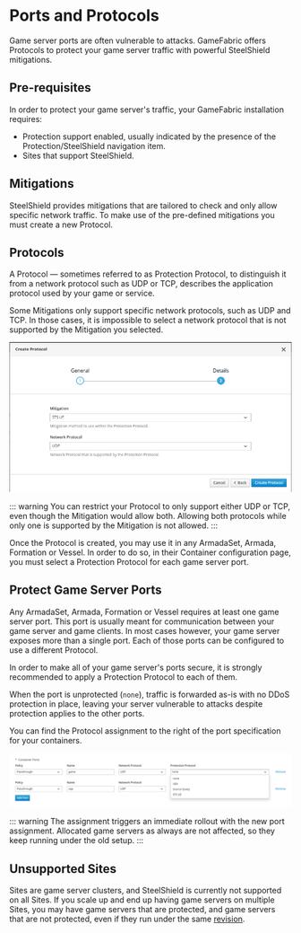 # Ports and Protocols

Game server ports are often vulnerable to attacks.
GameFabric offers Protocols to protect your game server traffic with powerful SteelShield mitigations.

## Pre-requisites

In order to protect your game server's traffic, your GameFabric installation requires:

- Protection support enabled, usually indicated by the presence of the Protection/SteelShield navigation item.
- Sites that support SteelShield.

## Mitigations

SteelShield provides mitigations that are tailored to check and only allow specific network traffic.
To make use of the pre-defined mitigations you must create a new Protocol.

## Protocols

A Protocol — sometimes referred to as Protection Protocol,
to distinguish it from a network protocol such as UDP or TCP,
describes the application protocol used by your game or service.

Some Mitigations only support specific network protocols, such as UDP and TCP.
In those cases, it is impossible to select a network protocol that is not supported by the Mitigation you selected.

![create-protocol.png](images/create-protocol.png)

::: warning
You can restrict your Protocol to only support either UDP or TCP, even though the Mitigation would allow both.
Allowing both protocols while only one is supported by the Mitigation is not allowed.
:::

Once the Protocol is created, you may use it in any ArmadaSet, Armada, Formation or Vessel.
In order to do so, in their Container configuration page, you must select a Protection Protocol for each game server port.

## Protect Game Server Ports

Any ArmadaSet, Armada, Formation or Vessel requires at least one game server port.
This port is usually meant for communication between your game server and game clients.
In most cases however, your game server exposes more than a single port.
Each of those ports can be configured to use a different Protocol.

In order to make all of your game server's ports secure, it is strongly recommended to apply a Protection Protocol to each of them.

When the port is unprotected (`none`), traffic is forwarded as-is with no DDoS protection in place,
leaving your server vulnerable to attacks despite protection applies to the other ports.

You can find the Protocol assignment to the right of the port specification for your containers.

![game-server-ports.png](images/game-server-ports.png)

::: warning
The assignment triggers an immediate rollout with the new port assignment.
Allocated game servers as always are not affected, so they keep running under the old setup.
:::

## Unsupported Sites

Sites are game server clusters, and SteelShield is currently not supported on all Sites.
If you scale up and end up having game servers on multiple Sites, you may have game servers that are protected,
and game servers that are not protected, even if they run under the same [revision](/multiplayer-servers/getting-started/glossary#revision).
